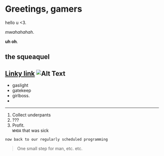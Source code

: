 # Greetings, gamers
hello u <3.    

*mwahahahah*.   

**uh oh**.   

## the squeaquel
[Linky link](https://www.livemint.com/news/world/queen-elizabeth-died-of-broken-heart-royal-expert-decodes-double-rainbow-11664166452068.html)
![Alt Text](https://c.tenor.com/Er8PJ8x8o3MAAAAC/crab-rave.gif)
---
- gaslight 
- gatekeep
- girlboss.    
- 


---
1. Collect underpants 
2. ???
3. Profit.     
`WHOA` that was sick
```
now back to our regularly scheduled programming
```
> One small step for man, etc. etc. 

